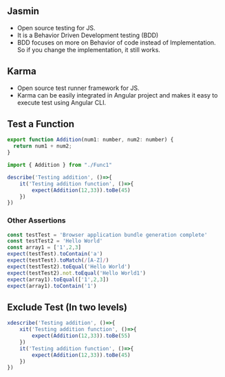 ## Jasmin
- Open source testing for JS.
- It is a Behavior Driven Development testing (BDD)
- BDD focuses on more on Behavior of code instead of Implementation. So if you change the implementation, it still works.

## Karma
- Open source test runner framework for JS.
- Karma can be easily integrated in Angular project and makes it easy to execute test using Angular CLI.

## Test a Function
```JavaScript
export function Addition(num1: number, num2: number) {
  return num1 + num2;
}
```
```JavaScript
import { Addition } from "./Func1"

describe('Testing addition', ()=>{
    it('Testing addition function', ()=>{
        expect(Addition(12,33)).toBe(45)
    })
})
```
### Other Assertions
```JavaScript
const testTest = 'Browser application bundle generation complete'
const testTest2 = 'Hello World'
const array1 = ['1',2,3]
expect(testTest).toContain('a')
expect(testTest).toMatch(/[A-Z]/)
expect(testTest2).toEqual('Hello World')
expect(testTest2).not.toEqual('Hello World1')
expect(array1).toEqual(['1',2,3])
expect(array1).toContain('1')
```
## Exclude Test (In two levels)
```JavaScript
xdescribe('Testing addition', ()=>{
    xit('Testing addition function', ()=>{
        expect(Addition(12,33)).toBe(55)
    })
    it('Testing addition function', ()=>{
        expect(Addition(12,33)).toBe(45)
    })
})
```
